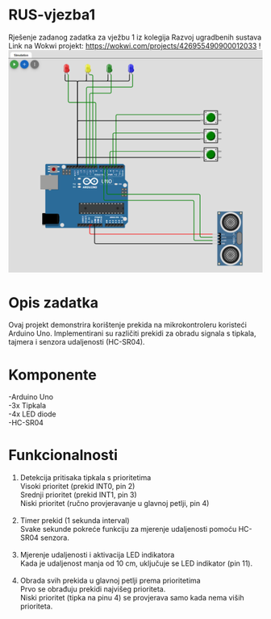 # RUS-vjezba1
Rješenje zadanog zadatka za vježbu 1 iz kolegija Razvoj ugradbenih sustava <br>
Link na Wokwi projekt: https://wokwi.com/projects/426955490900012033
!![alt text](image.png)

# Opis zadatka
Ovaj projekt demonstrira korištenje prekida na mikrokontroleru koristeći Arduino Uno. Implementirani su različiti prekidi za obradu signala s tipkala, tajmera i senzora udaljenosti (HC-SR04). 

# Komponente
-Arduino Uno<br>
-3x Tipkala<br>
-4x LED diode<br>
-HC-SR04<br>

# Funkcionalnosti
1. Detekcija pritisaka tipkala s prioritetima<br>
Visoki prioritet (prekid INT0, pin 2)<br>
Srednji prioritet (prekid INT1, pin 3)<br>
Niski prioritet (ručno provjeravanje u glavnoj petlji, pin 4)<br><br>
2. Timer prekid (1 sekunda interval)<br>
Svake sekunde pokreće funkciju za mjerenje udaljenosti pomoću HC-SR04 senzora.<br><br>
3. Mjerenje udaljenosti i aktivacija LED indikatora<br>
Kada je udaljenost manja od 10 cm, uključuje se LED indikator (pin 11).<br><br>
4. Obrada svih prekida u glavnoj petlji prema prioritetima<br>
Prvo se obrađuju prekidi najvišeg prioriteta.<br>
Niski prioritet (tipka na pinu 4) se provjerava samo kada nema viših prioriteta.<br>
